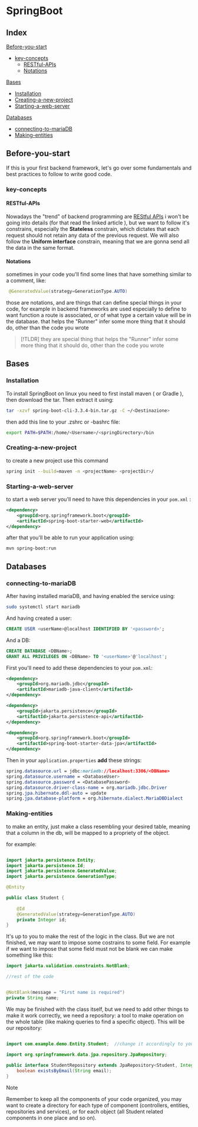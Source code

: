 # SpringBoot
## Index

[Before-you-start](##Before-you-start)
- [key-concepts](###key-concepts)
	- [RESTful-APIs](####RESTful-APIs)
	- [Notations](####Notations)
	
[Bases](##Bases)
- [Installation](###Installation)
- [Creating-a-new-project](###Creating-a-new-project)
- [Starting-a-web-server](###Starting-a-web-server)

[Databases](##Databases)
- [connecting-to-mariaDB](###connecting-to-mariaDB)
- [Making-entities](###Making-entities)


## Before-you-start

If this is your first backend framework, let's go over some fundamentals and best practices to follow to write good code.

### key-concepts

#### RESTful-APIs

Nowadays the "trend" of backend programming are [REStful APIs](https://www.redhat.com/en/topics/api/what-is-a-rest-api) i won't be going into details (for that read the linked article ), but we want to follow it's constrains, especially the **Stateless** constrain, which dictates that each request should not retain any data of the previous request. We will also follow the **Uniform interface** constrain, meaning that we are gonna send all the data in the same format.
#### Notations

sometimes in your code you'll find some lines that have something similar to a comment, like:

```java
 @GeneratedValue(strategy=GenerationType.AUTO) 
```

those are notations, and are things that can define special things in your code, for example in backend frameworks are used especially to define to want function a route is associated, or of what type a certain value will be in the database.
that helps the "Runner" infer some more thing that it should do, other than the code you wrote
>[!TLDR]
> they are special thing that helps the "Runner" infer some more thing that it should do, other than the code you wrote

## Bases
### Installation

To install SpringBoot on linux you need to first install maven ( or Gradle ), then download the tar. Then extract it using:

```bash
tar -xzvf spring-boot-cli-3.3.4-bin.tar.gz -C ~/<Destinazione>
```

then add this line to your .zshrc or -bashrc file:

```sh
export PATH=$PATH:/home/<Username>/<springDirectory>/bin
```

### Creating-a-new-project

to create a new project use this command
```bash
spring init --build=maven -n <projectName> <projectDir>/
```

### Starting-a-web-server

to start a web server you'll need to have this dependencies in your `pom.xml` :

```xml
<dependency>
	<groupId>org.springframework.boot</groupId>
	<artifactId>spring-boot-starter-web</artifactId>
</dependency>
```

after that you'll be able to run your application using:
```
mvn spring-boot:run
```

## Databases

### connecting-to-mariaDB

After having installed mariaDB, and having enabled the service using:

```bash
sudo systemctl start mariadb
```

And having created a user:

```sql
CREATE USER <userName>@localhost IDENTIFIED BY '<password>';
```

And a DB:

```sql
CREATE DATABASE <DBName>;
GRANT ALL PRIVILEGES ON <DBName> TO '<userName>'@'localhost';
```

First you'll need to add these dependencies to your `pom.xml`:

```xml
<dependency>  
    <groupId>org.mariadb.jdbc</groupId>  
    <artifactId>mariadb-java-client</artifactId>  
</dependency>  

<dependency>  
    <groupId>jakarta.persistence</groupId>  
    <artifactId>jakarta.persistence-api</artifactId>  
</dependency>  

<dependency>  
    <groupId>org.springframework.boot</groupId>  
    <artifactId>spring-boot-starter-data-jpa</artifactId>  
</dependency>
```

Then in your `application.properties` **add** these strings:

```css
spring.datasource.url = jdbc:mariadb://localhost:3306/<DBName> 
spring.datasource.username = <DatabaseUser>  
spring.datasource.password = <DatabasePassword> 
spring.datasource.driver-class-name = org.mariadb.jdbc.Driver  
spring.jpa.hibernate.ddl-auto = update  
spring.jpa.database-platform = org.hibernate.dialect.MariaDBDialect
```


### Making-entities

to make an entity, just make a class resembling your desired table, meaning that a column in the db, will be mapped to a propriety of the object.

for example: 
```java

import jakarta.persistence.Entity;
import jakarta.persistence.Id;
import jakarta.persistence.GeneratedValue;  
import jakarta.persistence.GenerationType;

@Entity

public class Student {  
  
    @Id  
    @GeneratedValue(strategy=GenerationType.AUTO)  
    private Integer id;
}
```

It's up to you to make the rest of the logic in the class. But we are not finished, we may want to impose some costrains to some field. For example if we want to impose that some field must not be blank we can make something like this:

```java
import jakarta.validation.constraints.NotBlank;

//rest of the code


@NotBlank(message = "First name is required")  
private String name;

```

We may be finished with the class itself, but we need to add other things to make it work correctly, we need a repository: a tool to make operation on the whole table (like making queries to find a specific object). This will be our repository:

``` java

import com.example.demo.Entity.Student;  //change it accordingly to your dir structure

import org.springframework.data.jpa.repository.JpaRepository;  
  
public interface StudentRepository extends JpaRepository<Student, Integer>{  
    boolean existsByEmail(String email);  
}

```

>[!note]
>Remember to keep all the components of your code organized, you may want to create a directory for each type of component (controllers, entities, repositories and services), or for each object (all Student related components in one place and so on).

